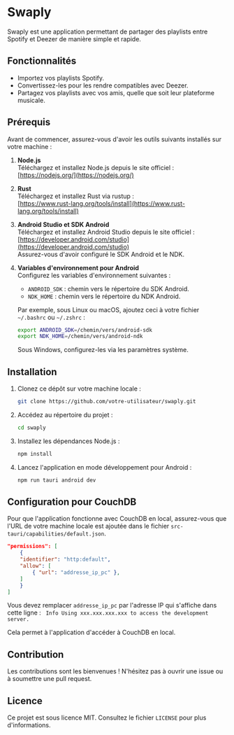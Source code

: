 # Swaply

Swaply est une application permettant de partager des playlists entre Spotify et Deezer de manière simple et rapide.

## Fonctionnalités

- Importez vos playlists Spotify.
- Convertissez-les pour les rendre compatibles avec Deezer.
- Partagez vos playlists avec vos amis, quelle que soit leur plateforme musicale.

## Prérequis

Avant de commencer, assurez-vous d'avoir les outils suivants installés sur votre machine :

1. **Node.js**  
   Téléchargez et installez Node.js depuis le site officiel :  
   [https://nodejs.org/](https://nodejs.org/)

2. **Rust**  
   Téléchargez et installez Rust via rustup :  
   [https://www.rust-lang.org/tools/install](https://www.rust-lang.org/tools/install)

3. **Android Studio et SDK Android**  
   Téléchargez et installez Android Studio depuis le site officiel :  
   [https://developer.android.com/studio](https://developer.android.com/studio)  
   Assurez-vous d'avoir configuré le SDK Android et le NDK.

4. **Variables d'environnement pour Android**  
   Configurez les variables d'environnement suivantes :

   - `ANDROID_SDK` : chemin vers le répertoire du SDK Android.
   - `NDK_HOME` : chemin vers le répertoire du NDK Android.

   Par exemple, sous Linux ou macOS, ajoutez ceci à votre fichier `~/.bashrc` ou `~/.zshrc` :

   ```bash
   export ANDROID_SDK=/chemin/vers/android-sdk
   export NDK_HOME=/chemin/vers/android-ndk
   ```

   Sous Windows, configurez-les via les paramètres système.

## Installation

1. Clonez ce dépôt sur votre machine locale :

   ```bash
   git clone https://github.com/votre-utilisateur/swaply.git
   ```

2. Accédez au répertoire du projet :

   ```bash
   cd swaply
   ```

3. Installez les dépendances Node.js :

   ```bash
   npm install
   ```

4. Lancez l'application en mode développement pour Android :
   ```bash
   npm run tauri android dev
   ```

## Configuration pour CouchDB

Pour que l'application fonctionne avec CouchDB en local, assurez-vous que l'URL de votre machine locale est ajoutée dans le fichier `src-tauri/capabilities/default.json`.

```json
"permissions": [
    {
    "identifier": "http:default",
    "allow": [
        { "url": "addresse_ip_pc" },
    ]
    }
]
```

Vous devez remplacer `addresse_ip_pc` par l'adresse IP qui s'affiche dans cette ligne : ` Info Using xxx.xxx.xxx.xxx to access the development server.`

Cela permet à l'application d'accéder à CouchDB en local.

## Contribution

Les contributions sont les bienvenues ! N'hésitez pas à ouvrir une issue ou à soumettre une pull request.

## Licence

Ce projet est sous licence MIT. Consultez le fichier `LICENSE` pour plus d'informations.
